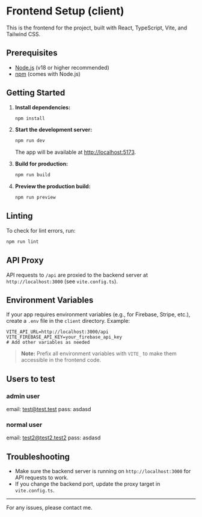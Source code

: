 # Frontend Setup (client)

This is the frontend for the project, built with React, TypeScript, Vite, and Tailwind CSS.

## Prerequisites

- [Node.js](https://nodejs.org/) (v18 or higher recommended)
- [npm](https://www.npmjs.com/) (comes with Node.js)

## Getting Started

1. **Install dependencies:**

   ```bash
   npm install
   ```

2. **Start the development server:**

   ```bash
   npm run dev
   ```

   The app will be available at [http://localhost:5173](http://localhost:5173).

3. **Build for production:**

   ```bash
   npm run build
   ```

4. **Preview the production build:**
   ```bash
   npm run preview
   ```

## Linting

To check for lint errors, run:

```bash
npm run lint
```

## API Proxy

API requests to `/api` are proxied to the backend server at `http://localhost:3000` (see `vite.config.ts`).

## Environment Variables

If your app requires environment variables (e.g., for Firebase, Stripe, etc.), create a `.env` file in the `client` directory. Example:

```
VITE_API_URL=http://localhost:3000/api
VITE_FIREBASE_API_KEY=your_firebase_api_key
# Add other variables as needed
```

> **Note:** Prefix all environment variables with `VITE_` to make them accessible in the frontend code.

## Users to test

### admin user

email: test@test.test
pass: asdasd

### normal user

email: test2@test2.test2
pass: asdasd

## Troubleshooting

- Make sure the backend server is running on `http://localhost:3000` for API requests to work.
- If you change the backend port, update the proxy target in `vite.config.ts`.

---

For any issues, please contact me.
